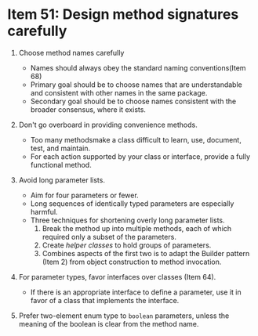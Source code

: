 # Item 51: Design method signatures carefully

1. Choose method names carefully
    - Names should always obey the standard naming conventions(Item 68)
    - Primary goal should be to choose names that are understandable and consistent with other names in the same package.
    - Secondary goal should be to choose names consistent with the broader consensus, where it exists.

2. Don't go overboard in providing convenience methods.
    - Too many methodsmake a class difficult to learn, use, document, test, and maintain.
    - For each action supported by your class or interface, provide a fully functional method.

3. Avoid long parameter lists.
    - Aim for four parameters or fewer.
    - Long sequences of identically typed parameters are especially harmful.
    - Three techniques for shortening overly long parameter lists.
      1. Break the method up into multiple methods, each of which required only a subset of the parameters.
      2. Create _helper classes_ to hold groups of parameters.
      3. Combines aspects of the first two is to adapt the Builder pattern (Item 2) from object construction
         to method invocation.
         
4. For parameter types, favor interfaces over classes (Item 64).    
    - If there is an appropriate interface to define a parameter, use it in favor of a class that implements the interface.

5. Prefer two-element enum type to `boolean` parameters, unless the meaning of the boolean is clear from the method name.         
